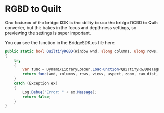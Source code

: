 # RGBD to Quilt

One features of the bridge SDK is the ability to use the bridge RGBD to Quilt converter, but this bakes in the focus and depthiness settings, so previewing the settings is super important. 

You can see the function in the BridgeSDK.cs file here:

```csharp
public static bool QuiltifyRGBD(Window wnd, ulong columns, ulong rows, ulong views, float aspect, float zoom, float cam_dist, float fov, float crop_pos_x, float crop_pos_y, ulong depth_inversion, ulong chroma_depth, ulong depth_loc, float depthiness, float depth_cutoff, float focus, string input_path, string output_path)
{
    try
    {
        var func = DynamicLibraryLoader.LoadFunction<QuiltifyRGBDDelegate>(libraryPath, "quiltify_rgbd");
        return func(wnd, columns, rows, views, aspect, zoom, cam_dist, fov, crop_pos_x, crop_pos_y, depth_inversion, chroma_depth, depth_loc, depthiness, depth_cutoff, focus, input_path, output_path);
    }
    catch (Exception ex)
    {
        Log.Debug("Error: " + ex.Message);
        return false;
    }
}
```